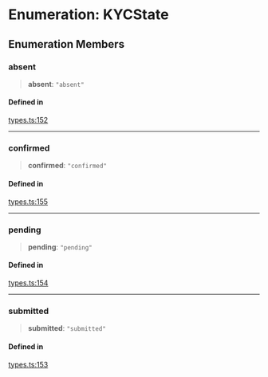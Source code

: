 # Enumeration: KYCState

## Enumeration Members

### absent

> **absent**: `"absent"`

#### Defined in

[types.ts:152](https://github.com/monerium/js-monorepo/blob/main/packages/sdk/src/types.ts#L152)

***

### confirmed

> **confirmed**: `"confirmed"`

#### Defined in

[types.ts:155](https://github.com/monerium/js-monorepo/blob/main/packages/sdk/src/types.ts#L155)

***

### pending

> **pending**: `"pending"`

#### Defined in

[types.ts:154](https://github.com/monerium/js-monorepo/blob/main/packages/sdk/src/types.ts#L154)

***

### submitted

> **submitted**: `"submitted"`

#### Defined in

[types.ts:153](https://github.com/monerium/js-monorepo/blob/main/packages/sdk/src/types.ts#L153)
